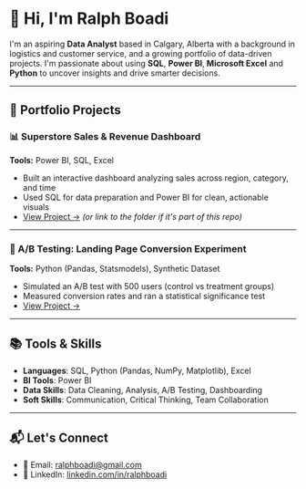 # 👋 Hi, I'm Ralph Boadi

I'm an aspiring **Data Analyst** based in Calgary, Alberta with a background in logistics and customer service, and a growing portfolio of data-driven projects. I'm passionate about using **SQL**, **Power BI**, **Microsoft Excel** and **Python** to uncover insights and drive smarter decisions.

---

## 📁 Portfolio Projects

### 📊 Superstore Sales & Revenue Dashboard
**Tools:** Power BI, SQL, Excel  
- Built an interactive dashboard analyzing sales across region, category, and time  
- Used SQL for data preparation and Power BI for clean, actionable visuals  
- [View Project →](https://github.com/ralphboadi/ralphboadi/blob/main/superstore_sales_project/superstore-sales-project_readme.md) *(or link to the folder if it's part of this repo)*

---

### 🧪 A/B Testing: Landing Page Conversion Experiment
**Tools:** Python (Pandas, Statsmodels), Synthetic Dataset  
- Simulated an A/B test with 500 users (control vs treatment groups)  
- Measured conversion rates and ran a statistical significance test  
- [View Project →](https://github.com/ralphboadi/ralphboadi/blob/main/ab_test_landing_page_project/readme.md)

---

## 📚 Tools & Skills

- **Languages**: SQL, Python (Pandas, NumPy, Matplotlib), Excel
- **BI Tools**: Power BI
- **Data Skills**: Data Cleaning, Analysis, A/B Testing, Dashboarding
- **Soft Skills**: Communication, Critical Thinking, Team Collaboration

---

## 📬 Let's Connect

- 📧 Email: ralphboadi@gmail.com  
- 🔗 LinkedIn: [linkedin.com/in/ralphboadi](https://www.linkedin.com/in/ralphboadi)
